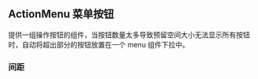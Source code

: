<div class="demo-header">
<p class="overviewicon">
  <span class="wapi-business-action-menu"/>
</p>

## ActionMenu 菜单按钮

<nova-uxlink widget-name="ActionMenu"></nova-uxlink>

提供一组操作按钮的组件，当按钮数量太多导致预留空间大小无法显示所有按钮时，自动将超出部分的按钮放置在一个 menu 组件下拉中。

</div>

### 间距

<nova-demo-view link="action-menu/spacing"></nova-demo-view>

<br>

<nova-attributes link="action-menu"></nova-attributes>
